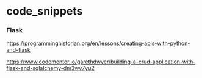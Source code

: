 # code_snippets

### Flask
https://programminghistorian.org/en/lessons/creating-apis-with-python-and-flask

https://www.codementor.io/garethdwyer/building-a-crud-application-with-flask-and-sqlalchemy-dm3wv7yu2
